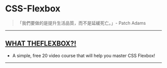 # CSS-Flexbox
> 「我們要做的是提升生活品質，而不是延緩死亡。」- Patch Adams
---
## [WHAT THEFLEXBOX?!](http://flexbox.io/)

- A simple, free 20 video course that will help you master CSS Flexbox!
---
